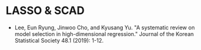 # LASSO \& SCAD
* Lee, Eun Ryung, Jinwoo Cho, and Kyusang Yu. "A systematic review on model selection in high-dimensional regression." Journal of the Korean Statistical Society 48.1 (2019): 1-12.
